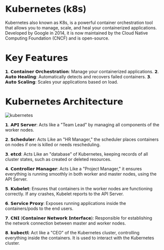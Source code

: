 # 𝗞𝘂𝗯𝗲𝗿𝗻𝗲𝘁𝗲𝘀 (𝗸𝟴𝘀)

Kubernetes also known as K8s, is a powerful container orchestration tool that allows you to manage, scale, and heal your containerized applications. Developed by Google in 2014, it is now maintained by the Cloud Native Computing Foundation (CNCF) and is open-source.

# 𝗞𝗲𝘆 𝗙𝗲𝗮𝘁𝘂𝗿𝗲𝘀
𝟭. 𝗖𝗼𝗻𝘁𝗮𝗶𝗻𝗲𝗿 𝗢𝗿𝗰𝗵𝗲𝘀𝘁𝗿𝗮𝘁𝗶𝗼𝗻: Manage your containerized applications.
𝟮. 𝗔𝘂𝘁𝗼 𝗛𝗲𝗮𝗹𝗶𝗻𝗴: Automatically detects and recovers failed containers.
𝟯. 𝗔𝘂𝘁𝗼 𝗦𝗰𝗮𝗹𝗶𝗻𝗴: Scales your applications based on load.

# 𝗞𝘂𝗯𝗲𝗿𝗻𝗲𝘁𝗲𝘀 𝗔𝗿𝗰𝗵𝗶𝘁𝗲𝗰𝘁𝘂𝗿𝗲

![kubernetes](https://github.com/user-attachments/assets/1968bb04-9cff-42b0-aad5-91905069cdb1)

𝟭. 𝗔𝗣𝗜 𝗦𝗲𝗿𝘃𝗲𝗿: Acts like a "Team Lead" by managing all components of the worker nodes.

𝟮. 𝗦𝗰𝗵𝗲𝗱𝘂𝗹𝗲𝗿: Acts Like an "HR Manager," the scheduler places containers on nodes if one is killed or needs rescheduling.

𝟯. 𝗲𝘁𝗰𝗱: Acts Like an "database" of Kubernetes, keeping records of all cluster states, such as created or deleted resources.

𝟰. 𝗖𝗼𝗻𝘁𝗿𝗼𝗹𝗹𝗲𝗿 𝗠𝗮𝗻𝗮𝗴𝗲𝗿: Acts Like a "Project Manager," it ensures everything is running smoothly in both worker and master nodes, using the API Server.

𝟱. 𝗞𝘂𝗯𝗲𝗹𝗲𝘁: Ensures that containers in the worker nodes are functioning correctly. If any crashes, Kubelet reports to the API Server.

𝟲. 𝗦𝗲𝗿𝘃𝗶𝗰𝗲 𝗣𝗿𝗼𝘅𝘆: Exposes running applications inside the containers/pods to the end users.

𝟳. 𝗖𝗡𝗜 (𝗖𝗼𝗻𝘁𝗮𝗶𝗻𝗲𝗿 𝗡𝗲𝘁𝘄𝗼𝗿𝗸 𝗜𝗻𝘁𝗲𝗿𝗳𝗮𝗰𝗲): Responsible for establishing the network connection between master and worker nodes.

𝟴. 𝗸𝘂𝗯𝗲𝗰𝘁𝗹: Act like a "CEO" of the Kubernetes cluster, controlling everything inside the containers. It is used to interact with the Kubernetes cluster.

